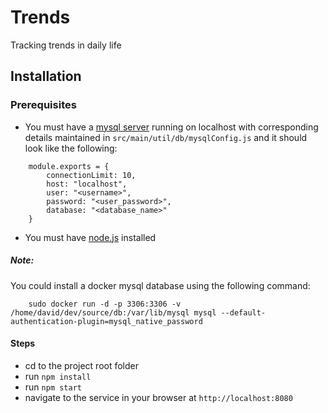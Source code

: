 # Trends
Tracking trends in daily life

## Installation

### Prerequisites

- You must have a [mysql server](https://dev.mysql.com/downloads/mysql/) running on localhost with corresponding details maintained in `src/main/util/db/mysqlConfig.js` and it should look like the following:

```
	module.exports = {
		connectionLimit: 10,
		host: "localhost",
		user: "<username>",
		password: "<user_password>",
		database: "<database_name>"
	}
```

- You must have [node.js](https://nodejs.org) installed

##### Note:
You could install a docker mysql database using the following command:

``` 
	sudo docker run -d -p 3306:3306 -v /home/david/dev/source/db:/var/lib/mysql mysql --default-authentication-plugin=mysql_native_password
```

#### Steps
- cd to the project root folder
- run `npm install`
- run `npm start`
- navigate to the service in your browser at `http://localhost:8080`
